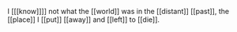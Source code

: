 I [[[know]]]] not what the [[world]] was in the [[distant]] [[past]], the [[place]] I [[put]] [[away]] and [[left]] to [[die]].